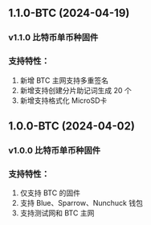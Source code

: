 ## 1.1.0-BTC (2024-04-19)

### v1.1.0 比特币单币种固件

### 支持特性：
1. 新增 BTC 主网支持多重签名
2. 新增支持创建分片助记词生成 20 个
3. 新增支持格式化 MicroSD卡


## 1.0.0-BTC (2024-04-02)

### v1.0.0 比特币单币种固件

### 支持特性：
1. 仅支持 BTC 的固件
2. 支持 Blue、Sparrow、Nunchuck 钱包
3. 支持测试网和 BTC 主网